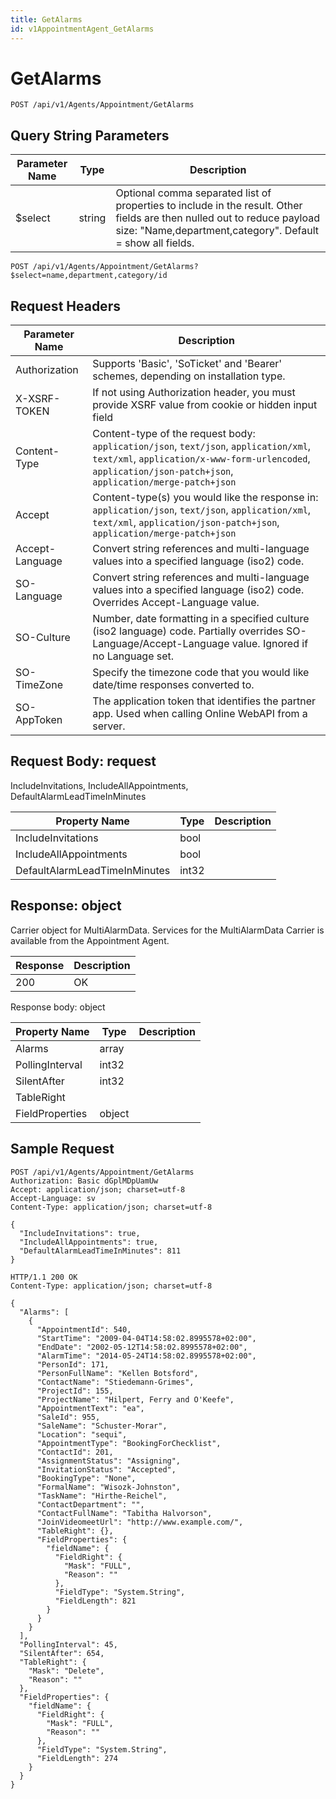 ```yaml
---
title: GetAlarms
id: v1AppointmentAgent_GetAlarms
---
```


# GetAlarms

```http
POST /api/v1/Agents/Appointment/GetAlarms
```









## Query String Parameters

| Parameter Name | Type |  Description |
|----------------|------|--------------|
| $select | string |  Optional comma separated list of properties to include in the result. Other fields are then nulled out to reduce payload size: "Name,department,category". Default = show all fields. |

```http
POST /api/v1/Agents/Appointment/GetAlarms?$select=name,department,category/id
```


## Request Headers

| Parameter Name | Description |
|----------------|-------------|
| Authorization  | Supports 'Basic', 'SoTicket' and 'Bearer' schemes, depending on installation type. |
| X-XSRF-TOKEN   | If not using Authorization header, you must provide XSRF value from cookie or hidden input field |
| Content-Type | Content-type of the request body: `application/json`, `text/json`, `application/xml`, `text/xml`, `application/x-www-form-urlencoded`, `application/json-patch+json`, `application/merge-patch+json` |
| Accept         | Content-type(s) you would like the response in: `application/json`, `text/json`, `application/xml`, `text/xml`, `application/json-patch+json`, `application/merge-patch+json` |
| Accept-Language | Convert string references and multi-language values into a specified language (iso2) code. |
| SO-Language | Convert string references and multi-language values into a specified language (iso2) code. Overrides Accept-Language value. |
| SO-Culture | Number, date formatting in a specified culture (iso2 language) code. Partially overrides SO-Language/Accept-Language value. Ignored if no Language set. |
| SO-TimeZone | Specify the timezone code that you would like date/time responses converted to. |
| SO-AppToken | The application token that identifies the partner app. Used when calling Online WebAPI from a server. |

## Request Body: request  

IncludeInvitations, IncludeAllAppointments, DefaultAlarmLeadTimeInMinutes 

| Property Name | Type |  Description |
|----------------|------|--------------|
| IncludeInvitations | bool |  |
| IncludeAllAppointments | bool |  |
| DefaultAlarmLeadTimeInMinutes | int32 |  |


## Response: object

Carrier object for MultiAlarmData.
Services for the MultiAlarmData Carrier is available from the <see cref="T:SuperOffice.CRM.Services.IAppointmentAgent">Appointment Agent</see>.

| Response | Description |
|----------------|-------------|
| 200 | OK |

Response body: object

| Property Name | Type |  Description |
|----------------|------|--------------|
| Alarms | array |  |
| PollingInterval | int32 |  |
| SilentAfter | int32 |  |
| TableRight |  |  |
| FieldProperties | object |  |

## Sample Request

```http!
POST /api/v1/Agents/Appointment/GetAlarms
Authorization: Basic dGplMDpUamUw
Accept: application/json; charset=utf-8
Accept-Language: sv
Content-Type: application/json; charset=utf-8

{
  "IncludeInvitations": true,
  "IncludeAllAppointments": true,
  "DefaultAlarmLeadTimeInMinutes": 811
}
```

```http_
HTTP/1.1 200 OK
Content-Type: application/json; charset=utf-8

{
  "Alarms": [
    {
      "AppointmentId": 540,
      "StartTime": "2009-04-04T14:58:02.8995578+02:00",
      "EndDate": "2002-05-12T14:58:02.8995578+02:00",
      "AlarmTime": "2014-05-24T14:58:02.8995578+02:00",
      "PersonId": 171,
      "PersonFullName": "Kellen Botsford",
      "ContactName": "Stiedemann-Grimes",
      "ProjectId": 155,
      "ProjectName": "Hilpert, Ferry and O'Keefe",
      "AppointmentText": "ea",
      "SaleId": 955,
      "SaleName": "Schuster-Morar",
      "Location": "sequi",
      "AppointmentType": "BookingForChecklist",
      "ContactId": 201,
      "AssignmentStatus": "Assigning",
      "InvitationStatus": "Accepted",
      "BookingType": "None",
      "FormalName": "Wisozk-Johnston",
      "TaskName": "Hirthe-Reichel",
      "ContactDepartment": "",
      "ContactFullName": "Tabitha Halvorson",
      "JoinVideomeetUrl": "http://www.example.com/",
      "TableRight": {},
      "FieldProperties": {
        "fieldName": {
          "FieldRight": {
            "Mask": "FULL",
            "Reason": ""
          },
          "FieldType": "System.String",
          "FieldLength": 821
        }
      }
    }
  ],
  "PollingInterval": 45,
  "SilentAfter": 654,
  "TableRight": {
    "Mask": "Delete",
    "Reason": ""
  },
  "FieldProperties": {
    "fieldName": {
      "FieldRight": {
        "Mask": "FULL",
        "Reason": ""
      },
      "FieldType": "System.String",
      "FieldLength": 274
    }
  }
}
```